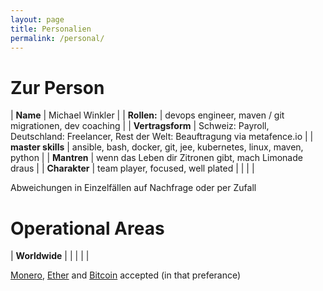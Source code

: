 ```yaml
---
layout: page
title: Personalien
permalink: /personal/
---
```


# Zur Person #

| **Name** | Michael Winkler  |
| **Rollen:** | devops engineer, maven / git migrationen, dev coaching  |
| **Vertragsform** | Schweiz: Payroll, Deutschland: Freelancer, Rest der Welt: Beauftragung via metafence.io |
| **master skills** | ansible, bash, docker, git, jee, kubernetes, linux, maven, python  |
| **Mantren** | wenn das Leben dir Zitronen gibt, mach Limonade draus |
| **Charakter** | team player, focused, well plated |
| | |

Abweichungen in Einzelfällen auf Nachfrage oder per Zufall

# Operational Areas #

| **Worldwide** |  |
| | |

[Monero](https://en.wikipedia.org/wiki/Monero), [Ether](https://en.wikipedia.org/wiki/Ethereum) and [Bitcoin](https://en.wikipedia.org/wiki/Bitcoin) accepted (in that preferance)

